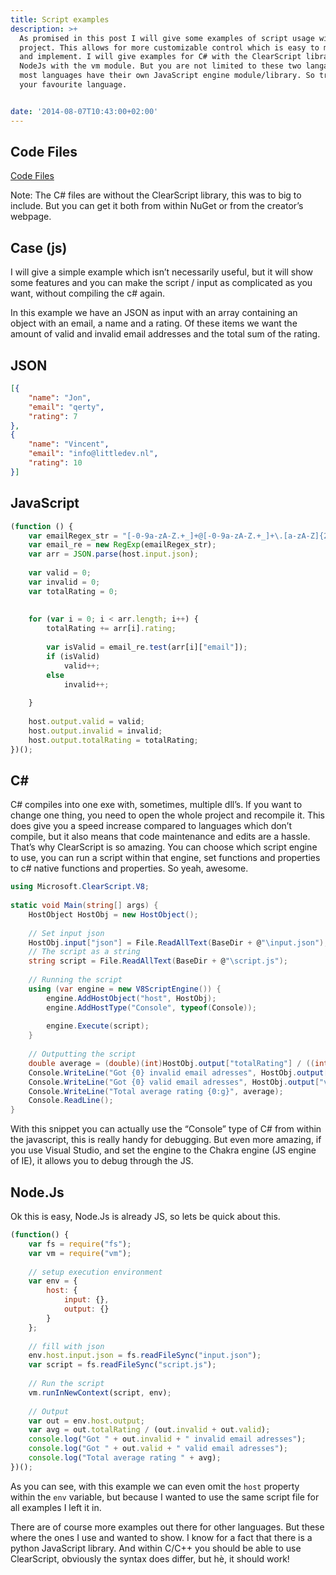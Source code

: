 ```yaml
---
title: Script examples
description: >+
  As promised in this post I will give some examples of script usage within a
  project. This allows for more customizable control which is easy to maintain
  and implement. I will give examples for C# with the ClearScript library and
  NodeJs with the vm module. But you are not limited to these two langauges,
  most languages have their own JavaScript engine module/library. So try it with
  your favourite language.


date: '2014-08-07T10:43:00+02:00'
---
```

## Code Files

[Code Files](/uploads/jsexamples.zip)

Note: The C# files are without the ClearScript library, this was to big to include. But you can get it both from within NuGet or from the creator’s webpage.

## Case (js)

I will give a simple example which isn’t necessarily useful, but it will show some features and you can make the script / input as complicated as you want, without compiling the c# again.

In this example we have an JSON as input with an array containing an object with an email, a name and a rating. Of these items we want the amount of valid and invalid email addresses and the total sum of the rating.

## JSON

```json
[{
    "name": "Jon",
    "email": "qerty",
    "rating": 7
},
{
    "name": "Vincent",
    "email": "info@littledev.nl",
    "rating": 10
}]
```

## JavaScript

```javascript
(function () {
    var emailRegex_str = "[-0-9a-zA-Z.+_]+@[-0-9a-zA-Z.+_]+\.[a-zA-Z]{2,4}";
    var email_re = new RegExp(emailRegex_str);
    var arr = JSON.parse(host.input.json);
 
    var valid = 0;
    var invalid = 0;
    var totalRating = 0;
 
 
    for (var i = 0; i < arr.length; i++) {
        totalRating += arr[i].rating;
 
        var isValid = email_re.test(arr[i]["email"]);
        if (isValid)
            valid++;
        else
            invalid++;
 
    }
 
    host.output.valid = valid;
    host.output.invalid = invalid;
    host.output.totalRating = totalRating;
})();
```

## C#

C# compiles into one exe with, sometimes, multiple dll’s. If you want to change one thing, you need to open the whole project and recompile it. This does give you a speed increase compared to languages which don’t compile, but it also means that code maintenance and edits are a hassle. That’s why ClearScript is so amazing. You can choose which script engine to use, you can run a script within that engine, set functions and properties to c# native functions and properties. So yeah, awesome.

```C#
using Microsoft.ClearScript.V8;
 
static void Main(string[] args) {
    HostObject HostObj = new HostObject();
 
    // Set input json
    HostObj.input["json"] = File.ReadAllText(BaseDir + @"\input.json");
    // The script as a string
    string script = File.ReadAllText(BaseDir + @"\script.js");
     
    // Running the script
    using (var engine = new V8ScriptEngine()) {
        engine.AddHostObject("host", HostObj);
        engine.AddHostType("Console", typeof(Console));
 
        engine.Execute(script);
    }
 
    // Outputting the script
    double average = (double)(int)HostObj.output["totalRating"] / ((int)HostObj.output["invalid"] + (int)HostObj.output["valid"]);
    Console.WriteLine("Got {0} invalid email adresses", HostObj.output["invalid"]);
    Console.WriteLine("Got {0} valid email adresses", HostObj.output["valid"]);
    Console.WriteLine("Total average rating {0:g}", average);
    Console.ReadLine(); 
}
```

With this snippet you can actually use the “Console” type of C# from within the javascript, this is really handy for debugging. But even more amazing, if you use Visual Studio, and set the engine to the Chakra engine (JS engine of IE), it allows you to debug through the JS.

## Node.Js

Ok this is easy, Node.Js is already JS, so lets be quick about this.

```javascript
(function() {
    var fs = require("fs");
    var vm = require("vm");
 
    // setup execution environment
    var env = {
        host: {
            input: {},
            output: {}
        }
    };
 
    // fill with json
    env.host.input.json = fs.readFileSync("input.json");
    var script = fs.readFileSync("script.js");
 
    // Run the script
    vm.runInNewContext(script, env);
 
    // Output
    var out = env.host.output;
    var avg = out.totalRating / (out.invalid + out.valid);
    console.log("Got " + out.invalid + " invalid email adresses");
    console.log("Got " + out.valid + " valid email adresses");
    console.log("Total average rating " + avg);
})();
```

As you can see, with this example we can even omit the `host` property within the `env` variable, but because I wanted to use the same script file for all examples I left it in.

There are of course more examples out there for other languages. But these where the ones I use and wanted to show. I know for a fact that there is a python JavaScript library. And within C/C++ you should be able to use ClearScript, obviously the syntax does differ, but hè, it should work!
